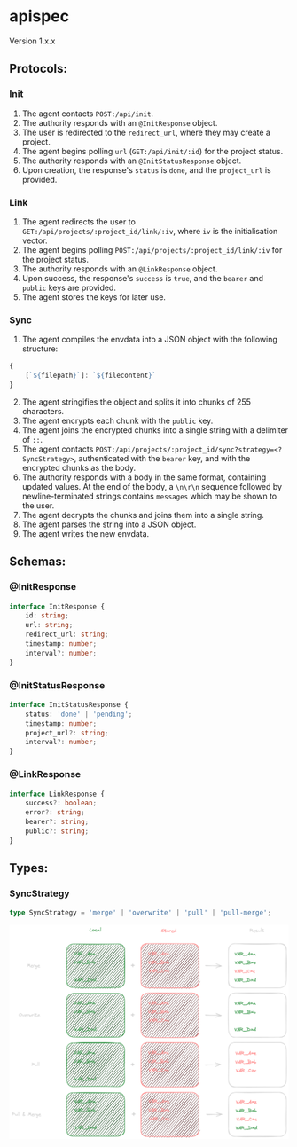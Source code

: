 # apispec

Version 1.x.x

## Protocols:

### Init

1. The agent contacts `POST:/api/init`.
2. The authority responds with an `@InitResponse` object.
3. The user is redirected to the `redirect_url`, where they may create a project.
4. The agent begins polling `url` (`GET:/api/init/:id`) for the project status.
5. The authority responds with an `@InitStatusResponse` object.
6. Upon creation, the response's `status` is `done`, and the `project_url` is provided.

### Link

1. The agent redirects the user to `GET:/api/projects/:project_id/link/:iv`, where `iv` is the initialisation vector.
2. The agent begins polling `POST:/api/projects/:project_id/link/:iv` for the project status.
3. The authority responds with an `@LinkResponse` object.
4. Upon success, the response's `success` is `true`, and the `bearer` and `public` keys are provided.
5. The agent stores the keys for later use.

### Sync

1. The agent compiles the envdata into a JSON object with the following structure:

```ts
{
    [`${filepath}`]: `${filecontent}`
}
```

2. The agent stringifies the object and splits it into chunks of 255 characters.
3. The agent encrypts each chunk with the `public` key.
4. The agent joins the encrypted chunks into a single string with a delimiter of `::`.
5. The agent contacts `POST:/api/projects/:project_id/sync?strategy=<?SyncStrategy>`, authenticated with the `bearer` key, and with the encrypted chunks as the body.
6. The authority responds with a body in the same format, containing updated values. At the end of the body, a `\n\r\n` sequence followed by newline-terminated strings contains `messages` which may be shown to the user.
7. The agent decrypts the chunks and joins them into a single string.
8. The agent parses the string into a JSON object.
9. The agent writes the new envdata.

## Schemas:

### @InitResponse

```ts
interface InitResponse {
	id: string;
	url: string;
	redirect_url: string;
	timestamp: number;
	interval?: number;
}
```

### @InitStatusResponse

```ts
interface InitStatusResponse {
	status: 'done' | 'pending';
	timestamp: number;
	project_url?: string;
	interval?: number;
}
```

### @LinkResponse

```ts
interface LinkResponse {
	success?: boolean;
	error?: string;
	bearer?: string;
	public?: string;
}
```

## Types:

### SyncStrategy

```ts
type SyncStrategy = 'merge' | 'overwrite' | 'pull' | 'pull-merge';
```

<img src="./assets/strategies.png" alt="Sync Strategies" width="600"/>

